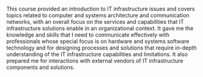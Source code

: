 This course provided an introduction to IT infrastructure issues and covers topics related to computer and systems architecture and 
communication networks, with an overall focus on the services and capabilities that IT infrastructure solutions enable in an organizational
context. It gave me the knowledge and skills that I need to communicate effectively with professionals whose special focus is 
on hardware and systems software technology and for designing processes and solutions that require in-depth understanding of the IT 
infrastructure capabilities and limitations. It also prepared me for interactions with external vendors of IT infrastructure 
components and solutions.

